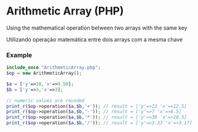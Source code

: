# Arithmetic Array (PHP)

Using the mathematical operation between two arrays with the same key

Utilizando operação matemática entre dois arrays com a mesma chave

### Example

```php
include_once "ArithmeticArray.php";
$op = new ArithmeticArray();

$a = ['y'=>10,'x'=>9.50];
$b = ['y'=>3,'x'=>3];

// numeric values are rounded
print_r($op->operation($a,$b,'+')); // result = ['y'=>13 'x'=>12.5]
print_r($op->operation($a,$b,'-')); // result = ['y'=>7 'x'=>6.5]
print_r($op->operation($a,$b,'*')); // result = ['y'=>30 'x'=>28.5]
print_r($op->operation($a,$b,'/')); // result = ['y'=>3.33 'x'=>3.17]

```
